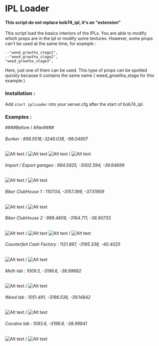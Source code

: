 # IPL Loader

#### This script do not replace bob74_ipl, it's an "extension"

This script load the basics interiors of the IPLs. You are able to modify which props are in the ipl or modify some textures. However, some props can't be used at the same time, for example :
```
--"weed_growtha_stage1",
--"weed_growtha_stage2",
"weed_growtha_stage3",
```

Here, just one of them can be used. This type of props can be  spotted quickly because it contains the same name ( weed_growtha_stage for this example ).

### Installation :

Add ```start iplLoader``` into your server.cfg after the start of bob74_ipl.

### Examples :

####Before / After####

###### Bunker : 899.5518,-3246.038, -98.04907 ######
![Alt text](https://image.prntscr.com/image/L1vNmA5VQb66Watk-5ZetA.png) / ![Alt text](https://image.prntscr.com/image/Em60BSdjQ4eMSSyWesvChA.png) 
![Alt text](https://image.prntscr.com/image/rrYGr3GLT0_nJGgLdMqrzw.png) / ![Alt text](https://image.prntscr.com/image/0qkFkh-qRFSHDdXXkKF2iw.png)

###### Import / Export garages : 994.5925, -3002.594, -39.64699 ######
![Alt text](https://image.prntscr.com/image/ANlb7DLORw_xma3b08r3QQ.png) / ![Alt text](https://image.prntscr.com/image/mHEj7KXkRBWmYLrsFV1uYg.png)

###### Biker ClubHouse 1 : 1107.04, -3157.399, -37.51859 ######
![Alt text](https://image.prntscr.com/image/m-yb3X91SQePdEnTalaJyQ.png) / ![Alt text](https://image.prntscr.com/image/lM_Kgo-uQKKiw37KYCcJMA.png)

###### Biker ClubHouse 2 : 998.4809, -3164.711, -38.90733 ######
![Alt text](https://image.prntscr.com/image/H4l-yIE8T9_ThGmoBtjofA.png) / ![Alt text](https://image.prntscr.com/image/bdigTvdOScWxYw45q6dQxg.png)
![Alt text](https://image.prntscr.com/image/kp96srdeQSuiyyzWrrsl2g.png) / ![Alt text](https://image.prntscr.com/image/_YDQR5R0QGiFRxK0x8NDMw.png)

###### Counterfeit Cash Factory : 1121.897, -3195.338, -40.4025 ######
![Alt text](https://image.prntscr.com/image/7btjfYgMRC227e2y1OE-FQ.png) / ![Alt text](https://image.prntscr.com/image/kFcAc9wKR5Kt6Ou9GE30Yg.png)

###### Meth lab : 1009.5, -3196.6, -38.99682 ######
![Alt text](https://image.prntscr.com/image/4Nrfu27TRe_fGsOgcRYqyA.png) / ![Alt text](https://image.prntscr.com/image/ykDqPpX0Tfa3kcGpa7FDuA.png)

###### Weed lab : 1051.491, -3196.536, -39.14842 ######
![Alt text](https://image.prntscr.com/image/a2ugmY3WSPuPp5ZJDasACQ.png) / ![Alt text](https://cdn.discordapp.com/attachments/347411813379342336/392002235195850752/0Pif18J4TE_YvCNdheEEmA.png)

###### Cocaine lab : 1093.6, -3196.6, -38.99841 ######
![Alt text](https://image.prntscr.com/image/61Dvwd8UQPqXl8YVPJeGUw.png) / ![Alt text](https://cdn.discordapp.com/attachments/347411813379342336/392001716167376897/6pJJGsbIQfCLoaKsWOH44A.png)